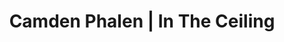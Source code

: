 ---
layout: project
title: Camden Phalen | In The Ceiling
section: portfolio

project_name: In The Ceiling
project_categories: Code
year: 2016
blurb: A research project that examines how pedestrians interact with their environment through the use of motion detection and data visualization. 

technologies:
  list: Java, Processing, MongoDB, Python, OpenCV
  color1: "#EB2D2D"
  color2: "#69B23F"

links:
  - display: Project overview
    href: http://www.informationinaction.com/improvised-action-in-responsive-environments/
    color1: "#5DDE92"
    color2: "#747474"

--- 